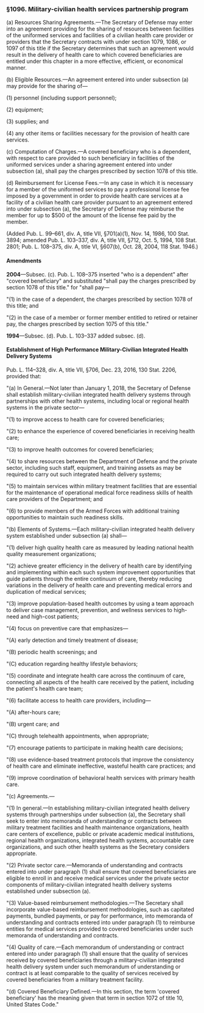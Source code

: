 ### §1096. Military-civilian health services partnership program ###

(a) Resources Sharing Agreements.—The Secretary of Defense may enter into an agreement providing for the sharing of resources between facilities of the uniformed services and facilities of a civilian health care provider or providers that the Secretary contracts with under section 1079, 1086, or 1097 of this title if the Secretary determines that such an agreement would result in the delivery of health care to which covered beneficiaries are entitled under this chapter in a more effective, efficient, or economical manner.

(b) Eligible Resources.—An agreement entered into under subsection (a) may provide for the sharing of—

(1) personnel (including support personnel);

(2) equipment;

(3) supplies; and

(4) any other items or facilities necessary for the provision of health care services.

(c) Computation of Charges.—A covered beneficiary who is a dependent, with respect to care provided to such beneficiary in facilities of the uniformed services under a sharing agreement entered into under subsection (a), shall pay the charges prescribed by section 1078 of this title.

(d) Reimbursement for License Fees.—In any case in which it is necessary for a member of the uniformed services to pay a professional license fee imposed by a government in order to provide health care services at a facility of a civilian health care provider pursuant to an agreement entered into under subsection (a), the Secretary of Defense may reimburse the member for up to $500 of the amount of the license fee paid by the member.

(Added Pub. L. 99–661, div. A, title VII, §701(a)(1), Nov. 14, 1986, 100 Stat. 3894; amended Pub. L. 103–337, div. A, title VII, §712, Oct. 5, 1994, 108 Stat. 2801; Pub. L. 108–375, div. A, title VI, §607(b), Oct. 28, 2004, 118 Stat. 1946.)

#### Amendments ####

**2004**—Subsec. (c). Pub. L. 108–375 inserted "who is a dependent" after "covered beneficiary" and substituted "shall pay the charges prescribed by section 1078 of this title." for "shall pay—

"(1) in the case of a dependent, the charges prescribed by section 1078 of this title; and

"(2) in the case of a member or former member entitled to retired or retainer pay, the charges prescribed by section 1075 of this title."

**1994**—Subsec. (d). Pub. L. 103–337 added subsec. (d).

#### Establishment of High Performance Military-Civilian Integrated Health Delivery Systems ####

Pub. L. 114–328, div. A, title VII, §706, Dec. 23, 2016, 130 Stat. 2206, provided that:

"(a) In General.—Not later than January 1, 2018, the Secretary of Defense shall establish military-civilian integrated health delivery systems through partnerships with other health systems, including local or regional health systems in the private sector—

"(1) to improve access to health care for covered beneficiaries;

"(2) to enhance the experience of covered beneficiaries in receiving health care;

"(3) to improve health outcomes for covered beneficiaries;

"(4) to share resources between the Department of Defense and the private sector, including such staff, equipment, and training assets as may be required to carry out such integrated health delivery systems;

"(5) to maintain services within military treatment facilities that are essential for the maintenance of operational medical force readiness skills of health care providers of the Department; and

"(6) to provide members of the Armed Forces with additional training opportunities to maintain such readiness skills.

"(b) Elements of Systems.—Each military-civilian integrated health delivery system established under subsection (a) shall—

"(1) deliver high quality health care as measured by leading national health quality measurement organizations;

"(2) achieve greater efficiency in the delivery of health care by identifying and implementing within each such system improvement opportunities that guide patients through the entire continuum of care, thereby reducing variations in the delivery of health care and preventing medical errors and duplication of medical services;

"(3) improve population-based health outcomes by using a team approach to deliver case management, prevention, and wellness services to high-need and high-cost patients;

"(4) focus on preventive care that emphasizes—

"(A) early detection and timely treatment of disease;

"(B) periodic health screenings; and

"(C) education regarding healthy lifestyle behaviors;

"(5) coordinate and integrate health care across the continuum of care, connecting all aspects of the health care received by the patient, including the patient's health care team;

"(6) facilitate access to health care providers, including—

"(A) after-hours care;

"(B) urgent care; and

"(C) through telehealth appointments, when appropriate;

"(7) encourage patients to participate in making health care decisions;

"(8) use evidence-based treatment protocols that improve the consistency of health care and eliminate ineffective, wasteful health care practices; and

"(9) improve coordination of behavioral health services with primary health care.

"(c) Agreements.—

"(1) In general.—In establishing military-civilian integrated health delivery systems through partnerships under subsection (a), the Secretary shall seek to enter into memoranda of understanding or contracts between military treatment facilities and health maintenance organizations, health care centers of excellence, public or private academic medical institutions, regional health organizations, integrated health systems, accountable care organizations, and such other health systems as the Secretary considers appropriate.

"(2) Private sector care.—Memoranda of understanding and contracts entered into under paragraph (1) shall ensure that covered beneficiaries are eligible to enroll in and receive medical services under the private sector components of military-civilian integrated health delivery systems established under subsection (a).

"(3) Value-based reimbursement methodologies.—The Secretary shall incorporate value-based reimbursement methodologies, such as capitated payments, bundled payments, or pay for performance, into memoranda of understanding and contracts entered into under paragraph (1) to reimburse entities for medical services provided to covered beneficiaries under such memoranda of understanding and contracts.

"(4) Quality of care.—Each memorandum of understanding or contract entered into under paragraph (1) shall ensure that the quality of services received by covered beneficiaries through a military-civilian integrated health delivery system under such memorandum of understanding or contract is at least comparable to the quality of services received by covered beneficiaries from a military treatment facility.

"(d) Covered Beneficiary Defined.—In this section, the term 'covered beneficiary' has the meaning given that term in section 1072 of title 10, United States Code."